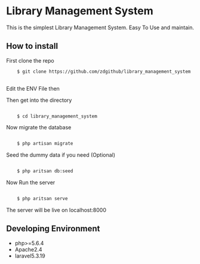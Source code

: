 # Library Management System

This is the simplest Library Management System. Easy To Use and maintain. 

## How to install 

First clone the repo

```zsh
	$ git clone https://github.com/zdgithub/library_management_system
	
```

Edit the ENV File then

Then get into the directory 

```zsh

	$ cd library_management_system

```

Now migrate the database 

```zsh

	$ php artisan migrate

```

Seed the dummy data if you need (Optional)

```zsh

	$ php aritsan db:seed

```

Now Run the server


```zsh

	$ php aritsan serve

```

The server will be live on localhost:8000

## Developing Environment
- php>=5.6.4
- Apache2.4
- laravel5.3.19